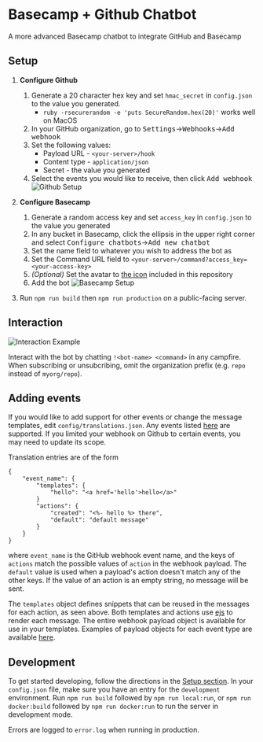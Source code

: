 # Basecamp + Github Chatbot
A more advanced Basecamp chatbot to integrate GitHub and Basecamp

## Setup
1. **Configure Github**
    1. Generate a 20 character hex key and set `hmac_secret` in `config.json` to the value you generated.
        * `ruby -rsecurerandom -e 'puts SecureRandom.hex(20)'` works well on MacOS
    2. In your GitHub organization, go to <kbd>Settings</kbd>&rarr;<kbd>Webhooks</kbd>&rarr;<kbd>Add webhook</kbd>
    3. Set the following values:
        - Payload URL - `<your-server>/hook`
        - Content type - `application/json`
        - Secret - the value you generated
    4. Select the events you would like to receive, then click <kbd>Add webhook</kbd>
![Github Setup](https://i.imgur.com/5GKbuNA.png)

2. **Configure Basecamp**
    1. Generate a random access key and set `access_key` in `config.json` to the value you generated
    2. In any bucket in Basecamp, click the ellipsis in the upper right corner and select <kbd>Configure chatbots</kbd>&rarr;<kbd>Add new chatbot</kbd>
    3. Set the name field to whatever you wish to address the bot as
    4. Set the Command URL field to `<your-server>/command?access_key=<your-access-key>`
    5. *(Optional)* Set the avatar to [the icon](/avatar.png) included in this repository
    6. Add the bot
![Basecamp Setup](https://i.imgur.com/x7wK8yJ.png)

3. Run `npm run build` then `npm run production` on a public-facing server.

## Interaction
![Interaction Example](https://i.imgur.com/SCfOGzw.png)

Interact with the bot by chatting `!<bot-name> <command>` in any campfire. When subscribing or unsubcribing, omit the organization prefix (e.g. `repo` instead of `myorg/repo`).

## Adding events

If you would like to add support for other events or change the message templates, edit `config/translations.json`. Any events listed [here](https://developer.github.com/v3/activity/events/types/) are supported. If you limited your webhook on Github to certain events, you may need to update its scope.

Translation entries are of the form
```
{
    "event_name": {
        "templates": {
            "hello": "<a href='hello'>hello</a>"
        }
        "actions": {
            "created": "<%- hello %> there",
            "default": "default message"
        }
    }
}
```
where `event_name` is the GitHub webhook event name, and the keys of `actions` match the possible values of `action` in the webhook payload. The `default` value is used when a payload's action doesn't match any of the other keys. If the value of an action is an empty string, no message will be sent.

The `templates` object defines snippets that can be reused in the messages for each action, as seen above. Both templates and actions use [ejs](https://ejs.co/) to render each message. The entire webhook payload object is available for use in your templates. Examples of payload objects for each event type are available [here](https://developer.github.com/v3/activity/events/types/).

## Development

To get started developing, follow the directions in the [Setup section](#Setup). In your `config.json` file, make sure you have an entry for the `development` environment. Run `npm run build` followed by `npm run local:run`, or `npm run docker:build` followed by `npm run docker:run` to run the server in development mode.

Errors are logged to `error.log` when running in production.
